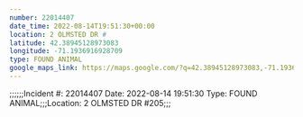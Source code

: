 ```yaml
---
number: 22014407
date_time: 2022-08-14T19:51:30+00:00
location: 2 OLMSTED DR #
latitude: 42.38945128973083
longitude: -71.1936916928709
type: FOUND ANIMAL
google_maps_link: https://maps.google.com/?q=42.38945128973083,-71.1936916928709
---
```


;;;;;;Incident #: 22014407  Date: 2022-08-14 19:51:30   Type: FOUND ANIMAL;;;Location: 2 OLMSTED DR #205;;;
